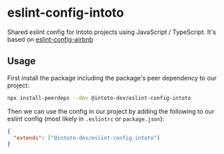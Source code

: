 # eslint-config-intoto

Shared eslint config for Intoto projects using JavaScript / TypeScript. It's based on [eslint-config-airbnb]()

## Usage

First install the package including the package's peer dependency to our project:

```bash
npx install-peerdeps --dev @intoto-dev/eslint-config-intoto
```

Then we can use the config in our project by adding the following to our eslint config (most likely in `.eslintrc` or `package.json`):

```json
{
  "extends": ["@intoto-dev/eslint-config-intoto"]  
}
```
